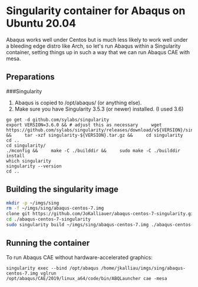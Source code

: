 # Singularity container for Abaqus on Ubuntu 20.04

Abaqus works well under Centos but is much less likely to work well under a bleeding edge distro like Arch, so let's run Abaqus within a Singularity container,
setting things up in such a way that we can run Abaqus CAE with mesa.

## Preparations

###Singularity
1. Abaqus is copied to /opt/abaqus/ (or anything else).
2. Make sure you have Singularity 3.5.3 (or newer) installed. (I used 3.6)

```
go get -d github.com/sylabs/singularity
export VERSION=3.6.0 && # adjust this as necessary     wget https://github.com/sylabs/singularity/releases/download/v${VERSION}/singularity-${VERSION}.tar.gz &&     tar -xzf singularity-${VERSION}.tar.gz &&     cd singularity
cd ..
cd singularity/
./mconfig &&     make -C ./builddir &&     sudo make -C ./builddir install
which singularity
singularity --version
cd ..
```

## Building the singularity image

```bash
mkdir -p ~/imgs/sing
rm -f ~/imgs/sing/abaqus-centos-7.img
clone git https://github.com/JoKalliauer/abaqus-centos-7-singularity.git
cd ./abaqus-centos-7-singularity
sudo singularity build ~/imgs/sing/abaqus-centos-7.img ./abaqus-centos-7.def 
```

## Running the container

To run Abaqus CAE without hardware-accelerated graphics:

```
singularity exec --bind /opt/abaqus /home/jkalliau/imgs/sing/abaqus-centos-7.img vglrun /opt/abaqus/CAE/2019/linux_a64/code/bin/ABQLauncher cae -mesa
```

